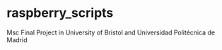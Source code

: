# raspberry_scripts
Msc Final Project in University of Bristol and Universidad Politécnica de Madrid

